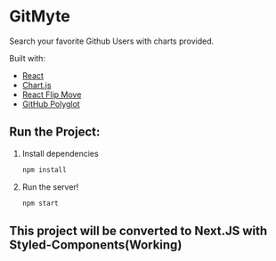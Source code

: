 # GitMyte

Search your favorite Github Users with charts provided.

Built with:

- [React](https://reactjs.org/)
- [Chart.js](https://www.chartjs.org/)
- [React Flip Move](https://github.com/joshwcomeau/react-flip-move)
- [GitHub Polyglot](https://github.com/IonicaBizau/node-gh-polyglot)

## Run the Project:

1. Install dependencies

   ```bash
   npm install
   ```

2. Run the server!

   ```bash
   npm start
   ```

## This project will be converted to Next.JS with Styled-Components(Working)
